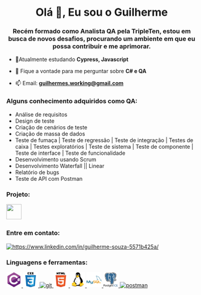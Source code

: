 <h1 align="center">Olá 👋, Eu sou o Guilherme</h1>
<h3 align="center">Recém formado como Analista QA pela TripleTen, estou em busca de novos desafios, procurando um ambiente em que eu possa contribuir e me aprimorar.</h3>

- 🌱Atualmente estudando **Cypress, Javascript**

- 💬 Fique a vontade para me perguntar sobre **C# e QA**

- 📫 Email: **guilhermes.working@gmail.com**

<h3>Alguns conhecimento adquiridos como QA:</h3>

- Análise de requisitos
- Design de teste
- Criação de cenários de teste
- Criação de massa de dados
- Teste de fumaça | Teste de regressão | Teste de integração | Testes de caixa | Testes exploratórios | Teste de sistema | Teste de componente | Teste de interface | Teste de funcionalidade
- Desenvolvimento usando Scrum
- Desenvolvimento Waterfall || Linear
- Relatório de bugs
- Teste de API com Postman

<h3>Projeto:</h3>

 <a><img aling=center src="https://avatars.githubusercontent.com/u/171178413?s=200&v=4" width="40" height="40"></a>
  
<h3 align="left">Entre em contato:</h3>

<p align="left">
<a href="https://linkedin.com/in/https://www.linkedin.com/in/guilherme-souza-5571b425a/" target="blank"><img align="center" src="https://raw.githubusercontent.com/rahuldkjain/github-profile-readme-generator/master/src/images/icons/Social/linked-in-alt.svg" alt="https://www.linkedin.com/in/guilherme-souza-5571b425a/" height="30" width="40" /></a>
</p>

<h3 align="left">Linguagens e ferramentas:</h3>
<p align="left"> <a href="https://www.w3schools.com/cs/" target="_blank" rel="noreferrer"> <img src="https://raw.githubusercontent.com/devicons/devicon/master/icons/csharp/csharp-original.svg" alt="csharp" width="40" height="40"/> </a> <a href="https://www.w3schools.com/css/" target="_blank" rel="noreferrer"> <img src="https://raw.githubusercontent.com/devicons/devicon/master/icons/css3/css3-original-wordmark.svg" alt="css3" width="40" height="40"/> </a> <a href="https://git-scm.com/" target="_blank" rel="noreferrer"> <img src="https://www.vectorlogo.zone/logos/git-scm/git-scm-icon.svg" alt="git" width="40" height="40"/> </a> <a href="https://www.w3.org/html/" target="_blank" rel="noreferrer"> <img src="https://raw.githubusercontent.com/devicons/devicon/master/icons/html5/html5-original-wordmark.svg" alt="html5" width="40" height="40"/> </a> <a href="https://www.linux.org/" target="_blank" rel="noreferrer"> <img src="https://raw.githubusercontent.com/devicons/devicon/master/icons/linux/linux-original.svg" alt="linux" width="40" height="40"/> </a> <a href="https://www.mysql.com/" target="_blank" rel="noreferrer"> <img src="https://raw.githubusercontent.com/devicons/devicon/master/icons/mysql/mysql-original-wordmark.svg" alt="mysql" width="40" height="40"/> </a> <a href="https://www.postgresql.org" target="_blank" rel="noreferrer"> <img src="https://raw.githubusercontent.com/devicons/devicon/master/icons/postgresql/postgresql-original-wordmark.svg" alt="postgresql" width="40" height="40"/> </a> <a href="https://postman.com" target="_blank" rel="noreferrer"> <img src="https://www.vectorlogo.zone/logos/getpostman/getpostman-icon.svg" alt="postman" width="40" height="40"/> </a> </p>
